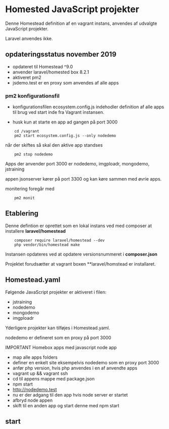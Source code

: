 # Homested JavaScript projekter

Denne Homestead definition af en vagrant instans, anvendes af udvalgte JavaScript projekter.
 
Laravel anvendes ikke.

## opdateringsstatus november 2019

- opdateret til Homestead ^9.0
- anvender laravel/homested box 8.2.1
- aktiveret pm2 
- jsdemo.test er en proxy som anvendes af alle apps

### pm2 konfigurationsfil

- konfigurationsfilen ecosystem.config.js indehodler definition af alle apps til brug ved start inde fra Vagrant instansen.

- husk kun at starte en app ad gangen på port 3000

```
    cd /vagrant
    pm2 start ecosystem.config.js --only nodedemo
```
    
når der skiftes så skal den aktive app standses

```
    pm2 stop nodedemo
```

Apps der anvender port 3000 er nodedemo, imgploadr, mongodemo, jstraining

appen jsonserver kører på port 3300 og kan køre sammen med øvrie apps.

monitering foregår med

```
    pm2 monit
```

## Etablering
Denne defintion er oprettet som en lokal instans ved med composer at installere **laravel/homestead** 

```
    composer require laravel/homestead --dev
    php vendor/bin/homestead make
```

Instansen opdateres ved at opdatere versionsnummeret i **composer.json**

Projektet forudsætter at vagrant boxen **laravel/homstead er installaret.

## Homestead.yaml

Følgende JavaScript projekter er aktiveret i filen:

- jstraining
- nodedemo
- mongodemo
- imgploadr

Yderligere projekter kan tilføjes i Homestead.yaml.

nodedemo er defineret som en proxy på port 3000

IMPORTANT Homebox apps med javascript node app

- map alle apps folders
- definer en enkelt site eksempelvis nodedemo som en proxy port 3000
- anfør php version, hvis php anvendes i en af anvendte apps
- vagrant up && vagrant ssh
- cd til appens mappe med package.json
- npm start
- http://nodedemo.test
- nu er der adgang til den app hvis node server er startet
- afbryd node appen
-  skift til en anden app og start denne med npm start

## start 